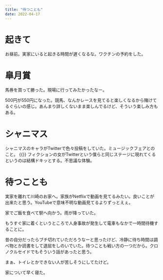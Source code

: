 ```yaml
---
title: "待つことも"
date: 2022-04-17
---
```



# 起きて
お昼前。実家にいると起きる時間が遅くなるな。ワクチンの予約をした。

# 皐月賞
馬券を買って勝った。現場に行ってみたかったなー。

500円が550円になった。競馬、なんかレースを見てると楽しくなるから賭けてるぐらいの感じ。あんまり詳しくないまま楽しんでるけど、そういう楽しみ方もある。


# シャニマス
シャニマスのキャラがTwitterで色々投稿をしていた。ミュージックフェアとのこと。
{{<tweet user="dango_bot" id="1515587086635909126">}}
フィクションの女がTwitterという僕らと同じステージに現れてくるというのは結構ドキッとする。不思議な体験。

# 待つことも
実家を離れて川崎のお家へ。家族がNetflixで動画を見てるみたい。良いことが出来たと思う。YouTubeで意味不明な動画見てるよりずっとえぇ。

家でご飯を食べて駅へ向かう。雨が降っていた。

もうすぐ家に着くというところで人身事故が発生して電車もなかで一時間待機することに。

昔の自分だったらブチ切れていただろうなーと思ったけど、冷静に待ち時間は調べ物とか読書をして退屈をしのいでいた。待つことも戦い方の一つだから。クロノクルセイドでもそういう話があったと思う。

まぁ、トイレとかできない人が苦しそうにしてたけど。

家について早く寝た。